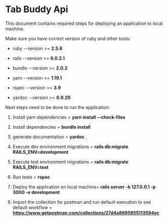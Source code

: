 # Tab Buddy Api

This document contains required steps for deploying an application to local machine.

Make sure you have correct version of ruby and other tools:

* ruby --version >= **2.5.6**

* rails --version >= **6.0.2.1**

* bundle --version >= **2.0.2**

* yarn --version >= **1.19.1**

* rspec --version >= **3.9**

* yardoc --version >= **0.9.20**

Next steps need to be done to run the application:

1. Install yarn dependencies = **yarn install --check-files**

1. Install dependencies = **bundle install**

1. generate documentation = **yardoc .**

1. Execute dev environment migrations = **rails db:migrate RAILS_ENV=development**

1. Execute test environment migrations = **rails db:migrate RAILS_ENV=test**

2. Run tests = **rspec**

3. Deploy the application on local machine= **rails server -b 127.0.0.1 -p 3000 -e development**

4. Import the collection for postman and run default execution to see default workflow = **https://www.getpostman.com/collections/27d4a8695955113594ec**
